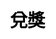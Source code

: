 ---
title: 兌獎
layout: toto_3/bonus
description: 玩幸運遊戲多多3的時候，在這裏查看自己是否中獎.
js: ["js/sound.js", "js/i19n.js", "js/game/toto_3/share.js", "js/game/toto_3/bonus.js"]
css: ["css/game/toto_3/toto_3.css"]
---